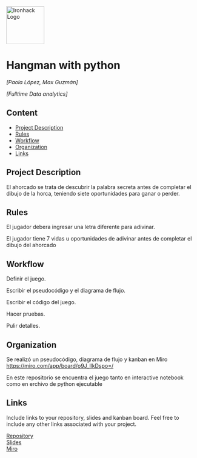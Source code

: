 <img src="https://bit.ly/2VnXWr2" alt="Ironhack Logo" width="100"/>

# Hangman with python
*[Paola López, Max Guzmán]*

*[Fulltime Data analytics]*

## Content
- [Project Description](#project-description)
- [Rules](#rules)
- [Workflow](#workflow)
- [Organization](#organization)
- [Links](#links)

## Project Description
El ahorcado se trata de descubrir la palabra secreta antes de completar el dibujo de la horca, teniendo siete oportunidades para ganar o perder.
## Rules
El jugador debera ingresar una letra diferente para adivinar.

El jugador tiene 7 vidas u oportunidades de adivinar antes de completar el dibujo del ahorcado

## Workflow
Definir el juego.

Escribir el pseudocódigo y el diagrama de flujo.

Escribir el código del juego.

Hacer pruebas.

Pulir detalles.

## Organization
Se realizó un pseudocódigo, diagrama de flujo y kanban en Miro
https://miro.com/app/board/o9J_llkDspo=/

En este repositorio se encuentra el juego tanto en interactive notebook como en erchivo de python ejecutable

## Links
Include links to your repository, slides and kanban board. Feel free to include any other links associated with your project.

[Repository](https://github.com/MaxGuz23/project-1-Hangman/)  
[Slides](https://docs.google.com/presentation/d/1xbHnuh_UtPHUMEgsJU9ST0x3e1qwN6vB-PH1TabGGj4/edit?usp=sharing
)  
[Miro](https://miro.com/app/board/o9J_llkDspo=/)  
